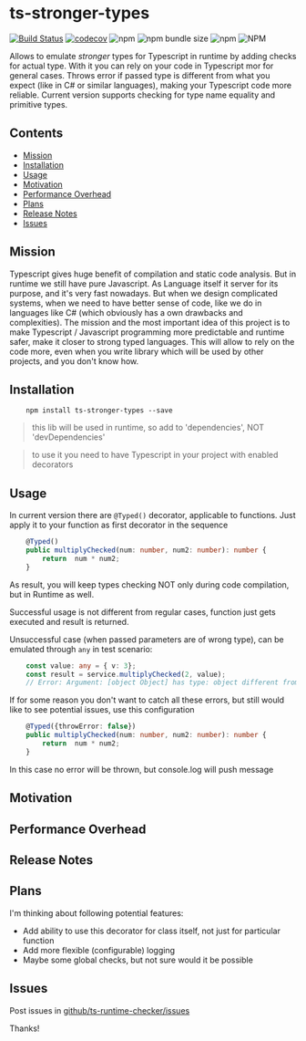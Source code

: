 # ts-stronger-types

[![Build Status](https://travis-ci.org/valentinkononov/ts-runtime-checker.svg?branch=master)](https://travis-ci.org/valentinkononov/ts-runtime-checker)
[![codecov](https://codecov.io/gh/valentinkononov/ts-runtime-checker/branch/master/graph/badge.svg)](https://codecov.io/gh/valentinkononov/ts-runtime-checker)
![npm](https://img.shields.io/npm/v/ts-stronger-types)
![npm bundle size](https://img.shields.io/bundlephobia/min/ts-stronger-types?label=bundle-size)
![npm](https://img.shields.io/npm/dm/ts-stronger-types)
![NPM](https://img.shields.io/npm/l/ts-stronger-types)

Allows to emulate *stronger* types for Typescript in runtime by adding checks for actual type.
With it you can rely on your code in Typescript mor for general cases.
Throws error if passed type is different from what you expect (like in C# or similar languages), making your Typescript code more reliable.
Current version supports checking for type name equality and primitive types.  

## Contents

 * [Mission](#mission)
 * [Installation](#installation)
 * [Usage](#usage)
 * [Motivation](#motivation)
 * [Performance Overhead](#performance-overhead)
 * [Plans](#plans)
 * [Release Notes](#release-notes)
 * [Issues](#issues)
 
## Mission

Typescript gives huge benefit of compilation and static code analysis. But in runtime we still have pure Javascript. As Language itself it server for its purpose, and it's very fast nowadays. 
But when we design complicated systems, when we need to have better sense of code, like we do in languages like C# (which obviously has a own drawbacks and complexities).
The mission and the most important idea of this project is to make Typescript / Javascript programming more predictable and runtime safer, make it closer to strong typed languages.
This will allow to rely on the code more, even when you write library which will be used by other projects, and you don't know how.

## Installation

```shell script
    npm install ts-stronger-types --save
```

> this lib will be used in runtime, so add to 'dependencies', NOT 'devDependencies'

> to use it you need to have Typescript in your project with enabled decorators 

## Usage

In current version there are `@Typed()` decorator, applicable to functions. Just apply it to your function as first decorator in the sequence

```typescript
    @Typed()
    public multiplyChecked(num: number, num2: number): number {
        return  num * num2;
    }
```

As result, you will keep types checking NOT only during code compilation, but in Runtime as well.

Successful usage is not different from regular cases, function just gets executed and result is returned.

Unsuccessful case (when passed parameters are of wrong type), can be emulated through `any` in test scenario:

```typescript
    const value: any = { v: 3};
    const result = service.multiplyChecked(2, value);
    // Error: Argument: [object Object] has type: object different from expected type: number 
```

If for some reason you don't want to catch all these errors, but still would like to see potential issues, use this configuration

```typescript
    @Typed({throwError: false})
    public multiplyChecked(num: number, num2: number): number {
        return  num * num2;
    }
```

In this case no error will be thrown, but console.log will push message

## Motivation

## Performance Overhead

## Release Notes

## Plans

I'm thinking about following potential features:

 - Add ability to use this decorator for class itself, not just for particular function
 - Add more flexible (configurable) logging
 - Maybe some global checks, but not sure would it be possible

## Issues

Post issues in [github/ts-runtime-checker/issues](https://github.com/valentinkononov/ts-runtime-checker/issues)

Thanks!


